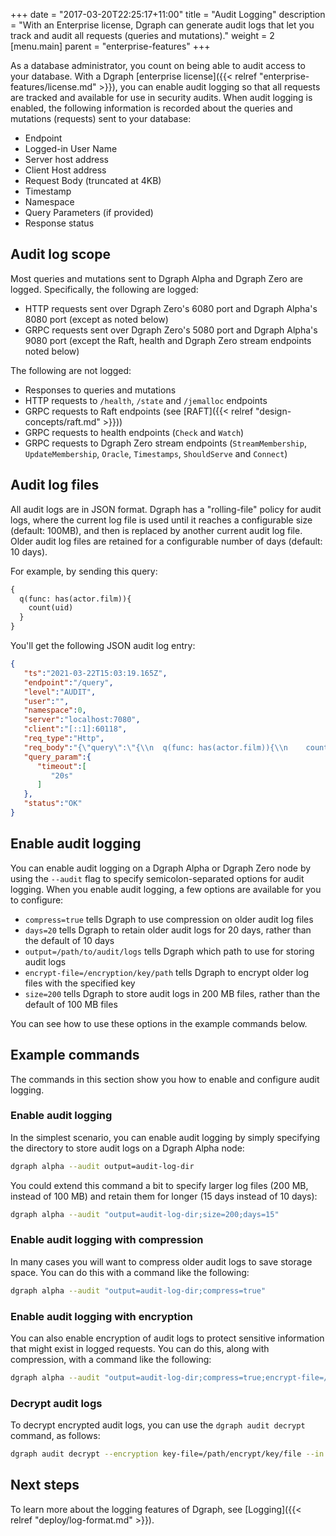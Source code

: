 +++
date = "2017-03-20T22:25:17+11:00"
title = "Audit Logging"
description = "With an Enterprise license, Dgraph can generate audit logs that let you track and audit all requests (queries and mutations)."
weight = 2
[menu.main]
    parent = "enterprise-features"
+++

As a database administrator, you count on being able to audit access to your
database. With a Dgraph 
[enterprise license]({{< relref "enterprise-features/license.md" >}}), you can
enable audit logging so that all requests are tracked and available for use in
security audits. When audit logging is enabled, the following information is
recorded about the queries and mutations (requests) sent to your database:

* Endpoint
* Logged-in User Name
* Server host address
* Client Host address
* Request Body (truncated at 4KB)
* Timestamp
* Namespace
* Query Parameters (if provided)
* Response status

## Audit log scope

Most queries and mutations sent to Dgraph Alpha and Dgraph Zero are logged.
Specifically, the following are logged:

* HTTP requests sent over Dgraph Zero's 6080 port and Dgraph Alpha's 8080 port (except as noted below)
* GRPC requests sent over Dgraph Zero's 5080 port and Dgraph Alpha's 9080 port (except the Raft, health and Dgraph Zero stream endpoints noted below)

The following are not logged:

* Responses to queries and mutations
* HTTP requests to `/health`, `/state` and `/jemalloc` endpoints
* GRPC requests to Raft endpoints (see [RAFT]({{< relref "design-concepts/raft.md" >}}))
* GRPC requests to health endpoints (`Check` and `Watch`)
* GRPC requests to Dgraph Zero stream endpoints (`StreamMembership`, `UpdateMembership`, `Oracle`, `Timestamps`, `ShouldServe` and `Connect`)
<!-- We don't have any docs to link to for the endpoints described in the last two bullets. TBD fix this so we are't referencing something not described elsewhere -->

## Audit log files

All audit logs are in JSON format. Dgraph has a "rolling-file" policy for audit
logs, where the current log file is used until it reaches a configurable size
(default: 100MB), and then is replaced by another current audit log file. Older
audit log files are retained for a configurable number of days (default: 10 days).


For example, by sending this query:

```graphql
{
  q(func: has(actor.film)){
    count(uid)
  }
}
```

You'll get the following JSON audit log entry:

```json
{
   "ts":"2021-03-22T15:03:19.165Z",
   "endpoint":"/query",
   "level":"AUDIT",
   "user":"",
   "namespace":0,
   "server":"localhost:7080",
   "client":"[::1]:60118",
   "req_type":"Http",
   "req_body":"{\"query\":\"{\\n  q(func: has(actor.film)){\\n    count(uid)\\n  }\\n}\",\"variables\":{}}",
   "query_param":{
      "timeout":[
         "20s"
      ]
   },
   "status":"OK"
}
```

## Enable audit logging

You can enable audit logging on a Dgraph Alpha or Dgraph Zero node by using the
`--audit` flag to specify semicolon-separated options for audit logging. When
you enable audit logging, a few options are available for you to configure:

* `compress=true` tells Dgraph to use compression on older audit log files
* `days=20` tells Dgraph to retain older audit logs for 20 days, rather than the
default of 10 days
* `output=/path/to/audit/logs` tells Dgraph which path to use for storing audit logs
* `encrypt-file=/encryption/key/path` tells Dgraph to encrypt older log files
 with the specified key
* `size=200` tells Dgraph to store audit logs in 200 MB files,  rather than the
default of 100 MB files

You can see how to use these options in the example commands below.

## Example commands

The commands in this section show you how to enable and configure audit logging.

### Enable audit logging

In the simplest scenario, you can enable audit logging by simply specifying the 
directory to store audit logs on a Dgraph Alpha node:

```bash
dgraph alpha --audit output=audit-log-dir
```

You could extend this command a bit to specify larger log files (200 MB, instead
of 100 MB) and retain them for longer (15 days instead of 10 days):

```bash
dgraph alpha --audit "output=audit-log-dir;size=200;days=15"
```

### Enable audit logging with compression

In many cases you will want to compress older audit logs to save storage space.
You can do this with a command like the following:

```bash
dgraph alpha --audit "output=audit-log-dir;compress=true"
```

### Enable audit logging with encryption

You can also enable encryption of audit logs to protect sensitive information that
might exist in logged requests. You can do this, along with compression, with a
command like the following:

```bash
dgraph alpha --audit "output=audit-log-dir;compress=true;encrypt-file=/path/to/encrypt/key/file"
```

### Decrypt audit logs

To decrypt encrypted audit logs, you can use the `dgraph audit decrypt` command,
as follows:

```bash
dgraph audit decrypt --encryption key-file=/path/encrypt/key/file --in /path/to/encrypted/log/file --out /path/to/output/file
```

## Next steps

To learn more about the logging features of Dgraph, see [Logging]({{< relref "deploy/log-format.md" >}}).